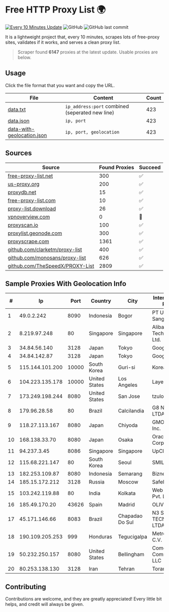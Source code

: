 
# Free HTTP Proxy List 🌍

[![Every 10 Minutes Update](https://github.com/mertguvencli/http-proxy-list/actions/workflows/main.yml/badge.svg?branch=main)](https://github.com/mertguvencli/http-proxy-list/actions/workflows/main.yml)
![GitHub](https://img.shields.io/github/license/mertguvencli/http-proxy-list)
![GitHub last commit](https://img.shields.io/github/last-commit/mertguvencli/http-proxy-list)

It is a lightweight project that, every 10 minutes, scrapes lots of free-proxy sites, validates if it works, and serves a clean proxy list.


> Scraper found **6147** proxies at the latest update. Usable proxies are below.

## Usage

Click the file format that you want and copy the URL.


|File|Content|Count|
|----|-------|-----|
|[data.txt](https://raw.githubusercontent.com/mertguvencli/http-proxy-list/main/proxy-list/data.txt)|`ip_address:port` combined (seperated new line)|423|
|[data.json](https://raw.githubusercontent.com/mertguvencli/http-proxy-list/main/proxy-list/data.json)|`ip, port`|423|
|[data-with-geolocation.json](https://raw.githubusercontent.com/mertguvencli/http-proxy-list/main/proxy-list/data-with-geolocation.json)|`ip, port, geolocation`|423|

## Sources

|Source|Found Proxies|Succeed|
|------|-------------|-------|
|[free-proxy-list.net](https://free-proxy-list.net)|300|✅|
|[us-proxy.org](https://www.us-proxy.org)|200|✅|
|[proxydb.net](http://proxydb.net)|15|✅|
|[free-proxy-list.com](https://free-proxy-list.com/?page=&port=&type%5B%5D=http&type%5B%5D=https&up_time=0&search=Search)|10|✅|
|[proxy-list.download](https://www.proxy-list.download/HTTP)|26|✅|
|[vpnoverview.com](https://vpnoverview.com/privacy/anonymous-browsing/free-proxy-servers)|0|🚫|
|[proxyscan.io](https://www.proxyscan.io)|100|✅|
|[proxylist.geonode.com](https://proxylist.geonode.com/api/proxy-list?limit=300&page=1&sort_by=lastChecked&sort_type=desc&protocols=http,https)|300|✅|
|[proxyscrape.com](https://api.proxyscrape.com/v2/?request=displayproxies&protocol=http&timeout=10000&country=all&ssl=all&anonymity=all)|1361|✅|
|[github.com/clarketm/proxy-list](https://raw.githubusercontent.com/clarketm/proxy-list/master/proxy-list-raw.txt)|400|✅|
|[github.com/monosans/proxy-list](https://raw.githubusercontent.com/monosans/proxy-list/main/proxies/http.txt)|626|✅|
|[github.com/TheSpeedX/PROXY-List](https://raw.githubusercontent.com/TheSpeedX/PROXY-List/master/http.txt)|2809|✅|


## Sample Proxies With Geolocation Info

|#|Ip|Port|Country|City|Internet Service Provider|
|-|--|----|-------|----|-------------------------|
|1|49.0.2.242|8090|Indonesia|Bogor|PT Usaha Adi Sanggoro|
|2|8.219.97.248|80|Singapore|Singapore|Alibaba (US) Technology Co., Ltd.|
|3|34.84.56.140|3128|Japan|Tokyo|Google LLC|
|4|34.84.142.87|3128|Japan|Tokyo|Google LLC|
|5|115.144.101.200|10000|South Korea|Guri-si|Korea Telecom|
|6|104.223.135.178|10000|United States|Los Angeles|LayerHost|
|7|173.249.198.244|8080|United States|San Jose|tzulo, inc.|
|8|179.96.28.58|80|Brazil|Calcilandia|G8 NETWORKS LTDA|
|9|118.27.113.167|8080|Japan|Chiyoda|GMO Internet, Inc.|
|10|168.138.33.70|8080|Japan|Osaka|Oracle Corporation|
|11|94.237.3.45|8086|Singapore|Singapore|UpCloud Ltd|
|12|115.68.221.147|80|South Korea|Seoul|SMILESERV|
|13|182.253.109.87|8080|Indonesia|Semarang|Biznet Metronet|
|14|185.15.172.212|3128|Russia|Moscow|SafeData LLC|
|15|103.242.119.88|80|India|Kolkata|Web Werks India Pvt. Ltd.|
|16|185.49.170.20|43626|Spain|Madrid|OLIVE|
|17|45.171.146.66|8083|Brazil|Chapadao Do Sul|N3 SOLUCOES TECNOLOGICAS LTDA|
|18|190.109.205.253|999|Honduras|Tegucigalpa|Metrored S.a. De C.V.|
|19|50.232.250.157|8080|United States|Bellingham|Comcast Cable Communications, LLC|
|20|80.253.138.130|3128|Iran|Tehran|Torange Back UP|



## Contributing

Contributions are welcome, and they are greatly appreciated! Every
little bit helps, and credit will always be given.

